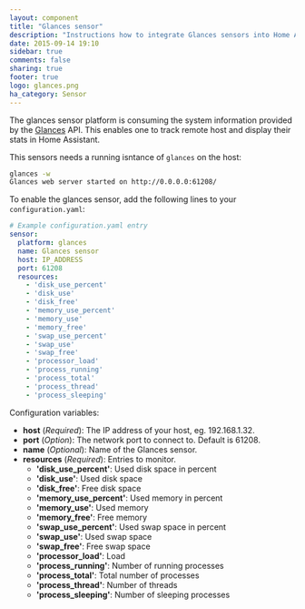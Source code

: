 ```yaml
---
layout: component
title: "Glances sensor"
description: "Instructions how to integrate Glances sensors into Home Assistant."
date: 2015-09-14 19:10
sidebar: true
comments: false
sharing: true
footer: true
logo: glances.png
ha_category: Sensor
---
```



The glances sensor platform is consuming the system information provided by the [Glances](https://github.com/nicolargo/glances) API. This enables one to track remote host and display their stats in Home Assistant.

This sensors needs a running isntance of `glances` on the host:

```bash
glances -w
Glances web server started on http://0.0.0.0:61208/
```

To enable the glances sensor, add the following lines to your `configuration.yaml`:

```yaml
# Example configuration.yaml entry
sensor:
  platform: glances
  name: Glances sensor
  host: IP_ADDRESS
  port: 61208
  resources:
    - 'disk_use_percent'
    - 'disk_use'
    - 'disk_free'
    - 'memory_use_percent'
    - 'memory_use'
    - 'memory_free'
    - 'swap_use_percent'
    - 'swap_use'
    - 'swap_free'
    - 'processor_load'
    - 'process_running'
    - 'process_total'
    - 'process_thread'
    - 'process_sleeping'
```

Configuration variables:

- **host** (*Required*): The IP address of your host, eg. 192.168.1.32.
- **port** (*Option*): The network port to connect to. Default is 61208.
- **name** (*Optional*): Name of the Glances sensor.
- **resources** (*Required*): Entries to monitor.
  - **'disk_use_percent'**: Used disk space in percent
  - **'disk_use'**: Used disk space
  - **'disk_free'**: Free disk space
  - **'memory_use_percent'**: Used memory in percent
  - **'memory_use'**: Used memory
  - **'memory_free'**: Free memory
  - **'swap_use_percent'**: Used swap space in percent
  - **'swap_use'**: Used swap space
  - **'swap_free'**: Free swap space
  - **'processor_load'**: Load
  - **'process_running'**: Number of running processes
  - **'process_total'**: Total number of processes
  - **'process_thread'**: Number of threads
  - **'process_sleeping'**: Number of sleeping processes

